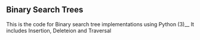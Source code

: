## Binary Search Trees
This is the code for Binary search tree implementations using Python (3)__
It includes Insertion, Deleteion and Traversal
